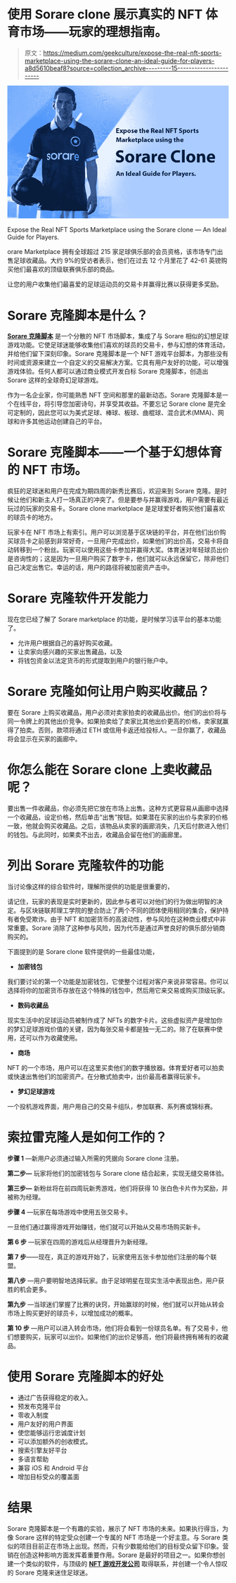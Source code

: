 # 使用 Sorare clone 展示真实的 NFT 体育市场——玩家的理想指南。

> 原文：<https://medium.com/geekculture/expose-the-real-nft-sports-marketplace-using-the-sorare-clone-an-ideal-guide-for-players-a8d5610beaf8?source=collection_archive---------15----------------------->

![](img/1ca66bed657fe3d49c5b281ca91fdc19.png)

Expose the Real NFT Sports Marketplace using the Sorare clone — An Ideal Guide for Players.

orare Marketplace 拥有全球超过 215 家足球俱乐部的会员资格，该市场专门出售足球收藏品。大约 9%的受访者表示，他们在过去 12 个月里花了 42-61 英镑购买他们最喜欢的顶级联赛俱乐部的商品。

让您的用户收集他们最喜爱的足球运动员的交易卡并赢得比赛以获得更多奖励。

# Sorare 克隆脚本是什么？

[**Sorare 克隆脚本**](https://www.alwin.io/sorare-clone-script) 是一个分散的 NFT 市场脚本，集成了与 Sorare 相似的幻想足球游戏功能。它使足球迷能够收集他们喜欢的球员的交易卡，参与幻想的体育活动，并给他们留下深刻印象。Sorare 克隆脚本是一个 NFT 游戏平台脚本，为那些没有时间或资源来建立一个自定义的交易解决方案。它具有用户友好的功能，可以增强游戏体验。任何人都可以通过商业模式开发白标 Sorare 克隆脚本，创造出 Sorare 这样的全球奇幻足球游戏。

作为一名企业家，你可能熟悉 NFT 空间和那里的最新动态。Sorare 克隆脚本是一个在线平台，将引导您加密诗句，并享受其收益。不要忘记 Sorare clone 是完全可定制的，因此您可以为美式足球、棒球、板球、曲棍球、混合武术(MMA)、网球和许多其他运动创建自己的平台。

# Sorare 克隆脚本——一个基于幻想体育的 NFT 市场。

疯狂的足球迷和用户在完成为期四周的新秀比赛后，欢迎来到 Sorare 克隆。是时候让他们和新主人打一场真正的冲突了。但是要参与并赢得游戏，用户需要有最近玩过的玩家的交易卡。Sorare clone marketplace 是足球爱好者购买他们最喜欢的球员卡的地方。

玩家卡在 NFT 市场上有索引。用户可以浏览基于区块链的平台，并在他们出价购买球员卡之前感到非常好奇，一旦用户完成出价，如果他们的出价高，交易卡将自动转移到一个粉丝。玩家可以使用这些卡参加并赢得大奖。体育迷对年轻球员出价是咨询性的；这是因为一旦用户购买了数字卡，他们就可以永远保留它，除非他们自己决定出售它。幸运的话，用户的路径将被加密资产击中。

# Sorare 克隆软件开发能力

现在您已经了解了 Sorare marketplace 的功能，是时候学习该平台的基本功能了。

*   允许用户根据自己的喜好购买收藏。
*   让卖家向感兴趣的买家出售藏品，以及
*   将钱包资金以法定货币的形式提取到用户的银行账户中。

# Sorare 克隆如何让用户购买收藏品？

要在 Sorare 上购买收藏品，用户必须对卖家拍卖的收藏品出价。他们的出价将与同一令牌上的其他出价竞争。如果拍卖给了卖家比其他出价更高的价格，卖家就赢得了拍卖。否则，款项将通过 ETH 或信用卡返还给投标人。一旦你赢了，收藏品将会显示在买家的画廊中。

# 你怎么能在 Sorare clone 上卖收藏品呢？

要出售一件收藏品，你必须先把它放在市场上出售。这种方式更容易从画廊中选择一个收藏品，设定价格，然后单击“出售”按钮。如果潜在买家的出价与卖家的价格一致，他就会购买收藏品。之后，该物品从卖家的画廊消失，几天后付款进入他们的钱包。与此同时，如果卖不出去，收藏品会留在他们的画廊里。

# 列出 Sorare 克隆软件的功能

当讨论像这样的综合软件时，理解所提供的功能是很重要的，

请记住，玩家的表现是实时更新的，因此参与者可以对他们的行为做出明智的决定。与区块链联邦理工学院的整合防止了两个不同的团体使用相同的集合，保护持有者免受欺诈。由于 NFT 和加密货币的高波动性，参与风险在这种商业模式中非常重要。Sorare 消除了这种参与风险，因为代币是通过声誉良好的俱乐部分销商购买的。

下面提到的是 Sorare clone 软件提供的一些最佳功能，

*   **加密钱包**

我们要讨论的第一个功能是加密钱包，它使整个过程对客户来说非常容易。你可以选择将你的加密货币存放在这个特殊的钱包中，然后用它来交易或购买顶级玩家。

*   **数码收藏品**

现实生活中的足球运动员被制作成了 NFTs 的数字卡片。这些虚拟资产是增加你的梦幻足球游戏价值的关键，因为每张交易卡都是独一无二的。除了在联赛中使用，还可以作为收藏使用。

*   **商场**

NFT 的一个市场，用户可以在这里买卖他们的数字播放器。体育爱好者可以拍卖或快速出售他们的加密资产。在分散式拍卖中，出价最高者赢得玩家卡。

*   **梦幻足球游戏**

一个投机游戏界面，用户用自己的交易卡组队，参加联赛、系列赛或锦标赛。

# 索拉雷克隆人是如何工作的？

**步骤 1** —新用户必须通过输入所需的凭据向 Sorare clone 注册。

**第二步—** 玩家将他们的加密钱包与 Sorare clone 结合起来，实现无缝交易体验。

**第三步—** 新粉丝将在前四周玩新秀游戏，他们将获得 10 张白色卡片作为奖励，并被称为经理。

**步骤 4** —玩家在每场游戏中使用五张交易卡。

一旦他们通过赢得游戏开始赚钱，他们就可以开始从交易市场购买新卡。

**第 6 步** —玩家在四周的游戏后从经理晋升为新经理。

**第 7 步**——现在，真正的游戏开始了，玩家使用五张卡参加他们注册的每个联盟。

**第八步** —用户要明智地选择玩家。由于足球明星在现实生活中表现出色，用户获胜的机会更多。

**第九步** —当球迷们掌握了比赛的诀窍，开始赢球的时候，他们就可以开始从转会市场上购买更好的球员卡，以增加成功的概率。

**第 10 步** —用户可以进入转会市场，他们将会看到一份球员名单。有了交易卡，他们想要购买，玩家可以出价。如果他们的出价足够高，他们将最终拥有稀有的收藏品。

# 使用 Sorare 克隆脚本的好处

*   通过广告获得稳定的收入。
*   预发布克隆平台
*   零收入制度
*   用户友好的用户界面
*   使您能够运行忠诚度计划
*   可以添加额外的创收模式。
*   搜索引擎友好平台
*   多语言帮助
*   兼容 iOS 和 Android 平台
*   增加目标受众的覆盖面

# 结果

Sorare 克隆脚本是一个有趣的实验，展示了 NFT 市场的未来。如果执行得当，为像 Sorare 这样的特定受众创建一个专属的 NFT 市场是一个好主意。与 Sorare 类似的项目目前正在市场上出现。然而，只有少数能给他们的目标受众留下印象。营销在创造这种影响方面发挥着重要作用。Sorare 是最好的项目之一。如果你想创建一个类似的软件，与顶级的 [**NFT 游戏开发公司**](https://www.alwin.io/nft-gaming-platform-development) 取得联系，并创建一个令人惊叹的 Sorare 克隆来迷住足球迷。